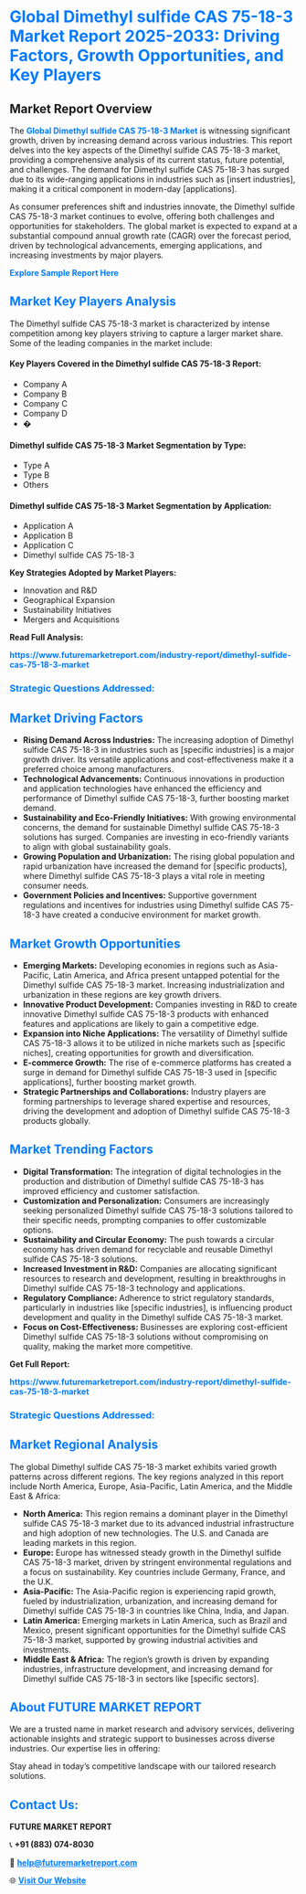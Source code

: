 <h1 style="color: #007BFF;">Global Dimethyl sulfide CAS 75-18-3 Market Report 2025-2033: Driving Factors, Growth Opportunities, and Key Players</h1>

<section id="overview">
<h2>Market Report Overview</h2>
<p>The <a href="https://www.futuremarketreport.com/industry-report/dimethyl-sulfide-cas-75-18-3-market" style="color: #007BFF; text-decoration: none;"><strong>Global Dimethyl sulfide CAS 75-18-3 Market</strong></a> is witnessing significant growth, driven by increasing demand across various industries. This report delves into the key aspects of the Dimethyl sulfide CAS 75-18-3 market, providing a comprehensive analysis of its current status, future potential, and challenges. The demand for Dimethyl sulfide CAS 75-18-3 has surged due to its wide-ranging applications in industries such as [insert industries], making it a critical component in modern-day [applications].</p>
<p>As consumer preferences shift and industries innovate, the Dimethyl sulfide CAS 75-18-3 market continues to evolve, offering both challenges and opportunities for stakeholders. The global market is expected to expand at a substantial compound annual growth rate (CAGR) over the forecast period, driven by technological advancements, emerging applications, and increasing investments by major players.</p>
</section>

<section id="overview">
<p><a href="https://www.futuremarketreport.com/request-sample/reportId=111716" style="color: #007BFF; text-decoration: none;"><strong>Explore Sample Report Here</strong></a></p>
</section>

<section id="key-players">
<h2 style="color: #007BFF;">Market Key Players Analysis</h2>
<p>The Dimethyl sulfide CAS 75-18-3 market is characterized by intense competition among key players striving to capture a larger market share. Some of the leading companies in the market include:</p>
<h4>Key Players Covered in the Dimethyl sulfide CAS 75-18-3 Report:</h4>
<ul><li>Company A</li><li>Company B</li><li>Company C</li><li>Company D</li><li>�</li></ul>
<h4>Dimethyl sulfide CAS 75-18-3 Market Segmentation by Type:</h4>
<ul><li>Type A</li><li>Type B</li><li>Others</li></ul>

<h4>Dimethyl sulfide CAS 75-18-3 Market Segmentation by Application:</h4>
<ul><li>Application A</li><li>Application B</li><li>Application C</li><li>Dimethyl sulfide CAS 75-18-3</li></ul>
<p><strong>Key Strategies Adopted by Market Players:</strong></p>
<ul>
<li>Innovation and R&D</li>
<li>Geographical Expansion</li>
<li>Sustainability Initiatives</li>
<li>Mergers and Acquisitions</li>
</ul>
</section>

<section>
<p><strong>Read Full Analysis: </strong></p><a href="https://www.futuremarketreport.com/industry-report/dimethyl-sulfide-cas-75-18-3-market" style="color: #007BFF; text-decoration: none;"><strong>https://www.futuremarketreport.com/industry-report/dimethyl-sulfide-cas-75-18-3-market</strong></a>
<h3 style="color: #007BFF;">Strategic Questions Addressed:</h3>
</section>

<section id="driving-factors">
<h2 style="color: #007BFF;">Market Driving Factors</h2>
<ul>
<li><strong>Rising Demand Across Industries:</strong> The increasing adoption of Dimethyl sulfide CAS 75-18-3 in industries such as [specific industries] is a major growth driver. Its versatile applications and cost-effectiveness make it a preferred choice among manufacturers.</li>
<li><strong>Technological Advancements:</strong> Continuous innovations in production and application technologies have enhanced the efficiency and performance of Dimethyl sulfide CAS 75-18-3, further boosting market demand.</li>
<li><strong>Sustainability and Eco-Friendly Initiatives:</strong> With growing environmental concerns, the demand for sustainable Dimethyl sulfide CAS 75-18-3 solutions has surged. Companies are investing in eco-friendly variants to align with global sustainability goals.</li>
<li><strong>Growing Population and Urbanization:</strong> The rising global population and rapid urbanization have increased the demand for [specific products], where Dimethyl sulfide CAS 75-18-3 plays a vital role in meeting consumer needs.</li>
<li><strong>Government Policies and Incentives:</strong> Supportive government regulations and incentives for industries using Dimethyl sulfide CAS 75-18-3 have created a conducive environment for market growth.</li>
</ul>
</section>

<section id="growth-opportunities">
<h2 style="color: #007BFF;">Market Growth Opportunities</h2>
<ul>
<li><strong>Emerging Markets:</strong> Developing economies in regions such as Asia-Pacific, Latin America, and Africa present untapped potential for the Dimethyl sulfide CAS 75-18-3 market. Increasing industrialization and urbanization in these regions are key growth drivers.</li>
<li><strong>Innovative Product Development:</strong> Companies investing in R&D to create innovative Dimethyl sulfide CAS 75-18-3 products with enhanced features and applications are likely to gain a competitive edge.</li>
<li><strong>Expansion into Niche Applications:</strong> The versatility of Dimethyl sulfide CAS 75-18-3 allows it to be utilized in niche markets such as [specific niches], creating opportunities for growth and diversification.</li>
<li><strong>E-commerce Growth:</strong> The rise of e-commerce platforms has created a surge in demand for Dimethyl sulfide CAS 75-18-3 used in [specific applications], further boosting market growth.</li>
<li><strong>Strategic Partnerships and Collaborations:</strong> Industry players are forming partnerships to leverage shared expertise and resources, driving the development and adoption of Dimethyl sulfide CAS 75-18-3 products globally.</li>
</ul>
</section>

<section id="trending-factors">
<h2 style="color: #007BFF;">Market Trending Factors</h2>
<ul>
<li><strong>Digital Transformation:</strong> The integration of digital technologies in the production and distribution of Dimethyl sulfide CAS 75-18-3 has improved efficiency and customer satisfaction.</li>
<li><strong>Customization and Personalization:</strong> Consumers are increasingly seeking personalized Dimethyl sulfide CAS 75-18-3 solutions tailored to their specific needs, prompting companies to offer customizable options.</li>
<li><strong>Sustainability and Circular Economy:</strong> The push towards a circular economy has driven demand for recyclable and reusable Dimethyl sulfide CAS 75-18-3 solutions.</li>
<li><strong>Increased Investment in R&D:</strong> Companies are allocating significant resources to research and development, resulting in breakthroughs in Dimethyl sulfide CAS 75-18-3 technology and applications.</li>
<li><strong>Regulatory Compliance:</strong> Adherence to strict regulatory standards, particularly in industries like [specific industries], is influencing product development and quality in the Dimethyl sulfide CAS 75-18-3 market.</li>
<li><strong>Focus on Cost-Effectiveness:</strong> Businesses are exploring cost-efficient Dimethyl sulfide CAS 75-18-3 solutions without compromising on quality, making the market more competitive.</li>
</ul>
</section>

<section>
<p><strong>Get Full Report: </strong></p><a href="https://www.futuremarketreport.com/industry-report/dimethyl-sulfide-cas-75-18-3-market" style="color: #007BFF; text-decoration: none;"><strong>https://www.futuremarketreport.com/industry-report/dimethyl-sulfide-cas-75-18-3-market</strong></a>
<h3 style="color: #007BFF;">Strategic Questions Addressed:</h3>
</section>


<section id="regional-analysis">
<h2 style="color: #007BFF;">Market Regional Analysis</h2>
<p>The global Dimethyl sulfide CAS 75-18-3 market exhibits varied growth patterns across different regions. The key regions analyzed in this report include North America, Europe, Asia-Pacific, Latin America, and the Middle East & Africa:</p>
<ul>
<li><strong>North America:</strong> This region remains a dominant player in the Dimethyl sulfide CAS 75-18-3 market due to its advanced industrial infrastructure and high adoption of new technologies. The U.S. and Canada are leading markets in this region.</li>
<li><strong>Europe:</strong> Europe has witnessed steady growth in the Dimethyl sulfide CAS 75-18-3 market, driven by stringent environmental regulations and a focus on sustainability. Key countries include Germany, France, and the U.K.</li>
<li><strong>Asia-Pacific:</strong> The Asia-Pacific region is experiencing rapid growth, fueled by industrialization, urbanization, and increasing demand for Dimethyl sulfide CAS 75-18-3 in countries like China, India, and Japan.</li>
<li><strong>Latin America:</strong> Emerging markets in Latin America, such as Brazil and Mexico, present significant opportunities for the Dimethyl sulfide CAS 75-18-3 market, supported by growing industrial activities and investments.</li>
<li><strong>Middle East & Africa:</strong> The region’s growth is driven by expanding industries, infrastructure development, and increasing demand for Dimethyl sulfide CAS 75-18-3 in sectors like [specific sectors].</li>
</ul>
</section>

<footer>
<h2 style="color: #007BFF;">About FUTURE MARKET REPORT</h2>
<p>We are a trusted name in market research and advisory services, delivering actionable insights and strategic support to businesses across diverse industries. Our expertise lies in offering:</p>

<p>Stay ahead in today’s competitive landscape with our tailored research solutions.</p>

<h2 style="color: #007BFF;">Contact Us:</h2>
<p><strong>FUTURE MARKET REPORT</strong></p>
<p>📞 <strong>+91 (883) 074-8030</strong></p>
<p>📧 <strong><a href="mailto:help@futuremarketreport.com" style="color: #007BFF;">help@futuremarketreport.com</a></strong></p>
<p>🌐 <strong><a href="https://www.futuremarketreport.com/" style="color: #007BFF;">Visit Our Website</a></strong></p>
</footer>
